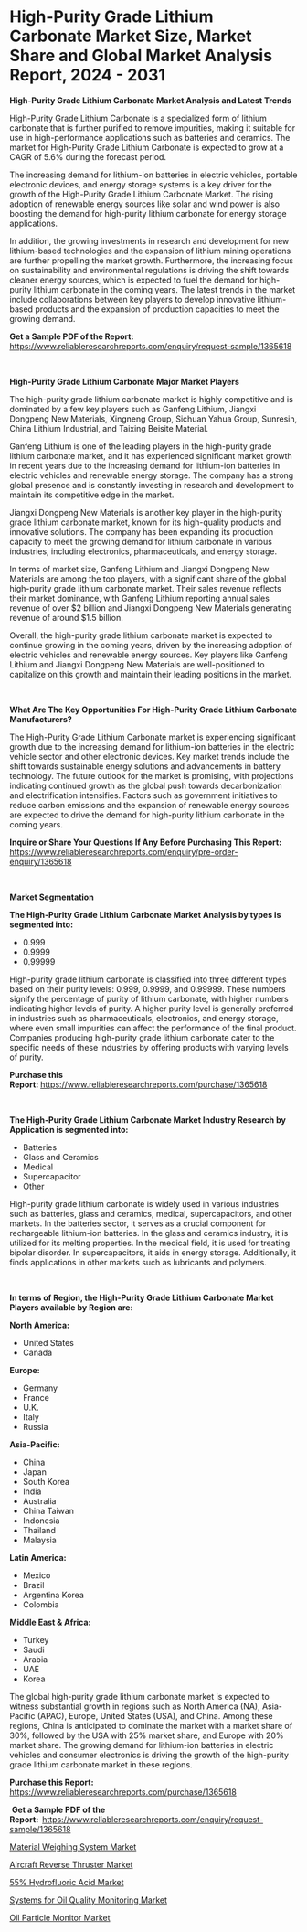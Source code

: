 <p><h1>High-Purity Grade Lithium Carbonate Market Size, Market Share and Global Market Analysis Report, 2024 - 2031</h1></p><p><strong>High-Purity Grade Lithium Carbonate Market Analysis and Latest Trends</strong></p>
<p><p>High-Purity Grade Lithium Carbonate is a specialized form of lithium carbonate that is further purified to remove impurities, making it suitable for use in high-performance applications such as batteries and ceramics. The market for High-Purity Grade Lithium Carbonate is expected to grow at a CAGR of 5.6% during the forecast period.</p><p>The increasing demand for lithium-ion batteries in electric vehicles, portable electronic devices, and energy storage systems is a key driver for the growth of the High-Purity Grade Lithium Carbonate Market. The rising adoption of renewable energy sources like solar and wind power is also boosting the demand for high-purity lithium carbonate for energy storage applications.</p><p>In addition, the growing investments in research and development for new lithium-based technologies and the expansion of lithium mining operations are further propelling the market growth. Furthermore, the increasing focus on sustainability and environmental regulations is driving the shift towards cleaner energy sources, which is expected to fuel the demand for high-purity lithium carbonate in the coming years. The latest trends in the market include collaborations between key players to develop innovative lithium-based products and the expansion of production capacities to meet the growing demand.</p></p>
<p><strong>Get a Sample PDF of the Report:&nbsp;</strong> <a href="https://www.reliableresearchreports.com/enquiry/request-sample/1365618">https://www.reliableresearchreports.com/enquiry/request-sample/1365618</a></p>
<p>&nbsp;</p>
<p><strong>High-Purity Grade Lithium Carbonate Major Market Players</strong></p>
<p><p>The high-purity grade lithium carbonate market is highly competitive and is dominated by a few key players such as Ganfeng Lithium, Jiangxi Dongpeng New Materials, Xingneng Group, Sichuan Yahua Group, Sunresin, China Lithium Industrial, and Taixing Beisite Material.</p><p>Ganfeng Lithium is one of the leading players in the high-purity grade lithium carbonate market, and it has experienced significant market growth in recent years due to the increasing demand for lithium-ion batteries in electric vehicles and renewable energy storage. The company has a strong global presence and is constantly investing in research and development to maintain its competitive edge in the market.</p><p>Jiangxi Dongpeng New Materials is another key player in the high-purity grade lithium carbonate market, known for its high-quality products and innovative solutions. The company has been expanding its production capacity to meet the growing demand for lithium carbonate in various industries, including electronics, pharmaceuticals, and energy storage.</p><p>In terms of market size, Ganfeng Lithium and Jiangxi Dongpeng New Materials are among the top players, with a significant share of the global high-purity grade lithium carbonate market. Their sales revenue reflects their market dominance, with Ganfeng Lithium reporting annual sales revenue of over $2 billion and Jiangxi Dongpeng New Materials generating revenue of around $1.5 billion.</p><p>Overall, the high-purity grade lithium carbonate market is expected to continue growing in the coming years, driven by the increasing adoption of electric vehicles and renewable energy sources. Key players like Ganfeng Lithium and Jiangxi Dongpeng New Materials are well-positioned to capitalize on this growth and maintain their leading positions in the market.</p></p>
<p>&nbsp;</p>
<p><strong>What Are The Key Opportunities For High-Purity Grade Lithium Carbonate Manufacturers?</strong></p>
<p><p>The High-Purity Grade Lithium Carbonate market is experiencing significant growth due to the increasing demand for lithium-ion batteries in the electric vehicle sector and other electronic devices. Key market trends include the shift towards sustainable energy solutions and advancements in battery technology. The future outlook for the market is promising, with projections indicating continued growth as the global push towards decarbonization and electrification intensifies. Factors such as government initiatives to reduce carbon emissions and the expansion of renewable energy sources are expected to drive the demand for high-purity lithium carbonate in the coming years.</p></p>
<p><strong>Inquire or Share Your Questions If Any Before Purchasing This Report:</strong> <a href="https://www.reliableresearchreports.com/enquiry/pre-order-enquiry/1365618">https://www.reliableresearchreports.com/enquiry/pre-order-enquiry/1365618</a></p>
<p>&nbsp;</p>
<p><strong>Market Segmentation</strong></p>
<p><strong>The High-Purity Grade Lithium Carbonate Market Analysis by types is segmented into:</strong></p>
<p><ul><li>0.999</li><li>0.9999</li><li>0.99999</li></ul></p>
<p><p>High-purity grade lithium carbonate is classified into three different types based on their purity levels: 0.999, 0.9999, and 0.99999. These numbers signify the percentage of purity of lithium carbonate, with higher numbers indicating higher levels of purity. A higher purity level is generally preferred in industries such as pharmaceuticals, electronics, and energy storage, where even small impurities can affect the performance of the final product. Companies producing high-purity grade lithium carbonate cater to the specific needs of these industries by offering products with varying levels of purity.</p></p>
<p><strong>Purchase this Report:&nbsp;</strong><a href="https://www.reliableresearchreports.com/purchase/1365618">https://www.reliableresearchreports.com/purchase/1365618</a></p>
<p>&nbsp;</p>
<p><strong>The High-Purity Grade Lithium Carbonate Market Industry Research by Application is segmented into:</strong></p>
<p><ul><li>Batteries</li><li>Glass and Ceramics</li><li>Medical</li><li>Supercapacitor</li><li>Other</li></ul></p>
<p><p>High-purity grade lithium carbonate is widely used in various industries such as batteries, glass and ceramics, medical, supercapacitors, and other markets. In the batteries sector, it serves as a crucial component for rechargeable lithium-ion batteries. In the glass and ceramics industry, it is utilized for its melting properties. In the medical field, it is used for treating bipolar disorder. In supercapacitors, it aids in energy storage. Additionally, it finds applications in other markets such as lubricants and polymers.</p></p>
<p>&nbsp;</p>
<p><strong>In terms of Region, the High-Purity Grade Lithium Carbonate Market Players available by Region are:</strong></p>
<p>
    <p> <strong> North America: </strong>
        <ul>
            <li>United States</li>
            <li>Canada</li>
        </ul>
        </p> 
    <p> <strong> Europe: </strong>
        <ul>
            <li>Germany</li>
            <li>France</li>
            <li>U.K.</li>
            <li>Italy</li>
            <li>Russia</li>
        </ul>
        </p> 
    <p> <strong> Asia-Pacific: </strong>
        <ul>
            <li>China</li>
            <li>Japan</li>
            <li>South Korea</li>
            <li>India</li>
            <li>Australia</li>
            <li>China Taiwan</li>
            <li>Indonesia</li>
            <li>Thailand</li>
            <li>Malaysia</li>
        </ul>
        </p> 
    <p> <strong> Latin America: </strong>
        <ul>
            <li>Mexico</li>
            <li>Brazil</li>
            <li>Argentina Korea</li>
            <li>Colombia</li>
        </ul>
        </p> 
    <p> <strong> Middle East & Africa: </strong>
        <ul>
            <li>Turkey</li>
            <li>Saudi</li>
            <li>Arabia</li>
            <li>UAE</li>
            <li>Korea</li>
        </ul>
    </p>
    </p>
<p><p>The global high-purity grade lithium carbonate market is expected to witness substantial growth in regions such as North America (NA), Asia-Pacific (APAC), Europe, United States (USA), and China. Among these regions, China is anticipated to dominate the market with a market share of 30%, followed by the USA with 25% market share, and Europe with 20% market share. The growing demand for lithium-ion batteries in electric vehicles and consumer electronics is driving the growth of the high-purity grade lithium carbonate market in these regions.</p></p>
<p><strong>Purchase this Report: </strong><a href="https://www.reliableresearchreports.com/purchase/1365618">https://www.reliableresearchreports.com/purchase/1365618</a></p>
<p>&nbsp;<strong>Get a Sample PDF of the Report:&nbsp;&nbsp;</strong><a href="https://www.reliableresearchreports.com/enquiry/request-sample/1365618">https://www.reliableresearchreports.com/enquiry/request-sample/1365618</a></p>
<p><strong></strong></p>
<p><p><a href="https://medium.com/p/a25f9b94ce71/edit">Material Weighing System Market</a></p><p><a href="https://medium.com/@waltercruz6g/aircraft-reverse-thruster-market-analysis-its-cagr-market-segmentation-and-global-industry-b675444c5373">Aircraft Reverse Thruster Market</a></p><p><a href="https://github.com/jodemen/Market-Research-Report-List-1/blob/main/55-hydrofluoric-acid-market.md">55% Hydrofluoric Acid Market</a></p><p><a href="https://medium.com/p/25956d10d6b2/edit">Systems for Oil Quality Monitoring Market</a></p><p><a href="https://medium.com/@avaalsop666/oil-particle-monitor-market-size-reveals-the-best-marketing-channels-in-global-industry-7aa250128b37">Oil Particle Monitor Market</a></p></p>